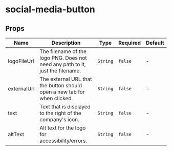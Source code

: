 # social-media-button

## Props

<!-- @vuese:social-media-button:props:start -->
|Name|Description|Type|Required|Default|
|---|---|---|---|---|
|logoFileUrl|The filename of the logo PNG. Does not need any path to it, just the filename.|`String`|`false`|-|
|externalUrl|The external URL that the button should open a new tab for when clicked.|`String`|`false`|-|
|text|Text that is displayed to the right of the company's icon.|`String`|`false`|-|
|altText|Alt text for the logo for accessibility/errors.|`String`|`false`|-|

<!-- @vuese:social-media-button:props:end -->


